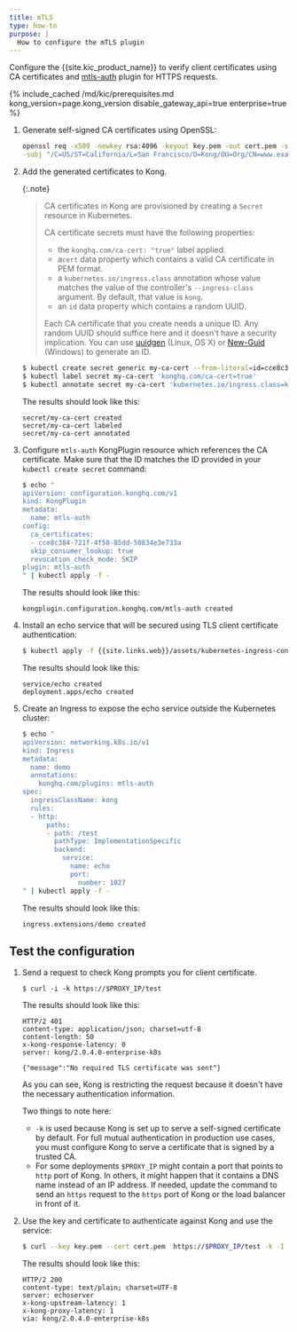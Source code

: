 ```yaml
---
title: mTLS
type: how-to
purpose: |
  How to configure the mTLS plugin
---
```

Configure the {{site.kic_product_name}} to verify client certificates using CA certificates and
[mtls-auth](/hub/kong-inc/mtls-auth/) plugin for HTTPS requests.

{% include_cached /md/kic/prerequisites.md kong_version=page.kong_version disable_gateway_api=true enterprise=true %}

1. Generate self-signed CA certificates using OpenSSL:

    ```bash
    openssl req -x509 -newkey rsa:4096 -keyout key.pem -out cert.pem -sha256 -days 365 -nodes\
    -subj "/C=US/ST=California/L=San Francisco/O=Kong/OU=Org/CN=www.example.com"
    ```

1. Add the generated certificates to Kong.

    {:.note}
    > CA certificates in Kong are provisioned by creating a `Secret` resource in Kubernetes.
    > 
    > CA certificate secrets must have the following properties:
    > - the `konghq.com/ca-cert: "true"` label applied.
    > - a`cert` data property which contains a valid CA certificate in PEM format.
    > - a `kubernetes.io/ingress.class` annotation whose value matches the value of the controller's `--ingress-class` argument. By default, that value is `kong`.
    > - an `id` data property which contains a random UUID.
    >
    > Each CA certificate that you create needs a unique ID. Any random UUID should suffice here and it doesn't have a security implication. You can use [uuidgen](https://linux.die.net/man/1/uuidgen) (Linux, OS X) or [New-Guid](https://docs.microsoft.com/en-us/powershell/module/microsoft.powershell.utility/new-guid) (Windows) to generate an ID.


    ```bash
    $ kubectl create secret generic my-ca-cert --from-literal=id=cce8c384-721f-4f58-85dd-50834e3e733a --from-file=cert=./cert.pem
    $ kubectl label secret my-ca-cert 'konghq.com/ca-cert=true'
    $ kubectl annotate secret my-ca-cert 'kubernetes.io/ingress.class=kong'
    ```

    The results should look like this:

    ```text
    secret/my-ca-cert created
    secret/my-ca-cert labeled
    secret/my-ca-cert annotated
    ```

1. Configure `mtls-auth` KongPlugin resource which references the CA certificate. Make sure that the ID matches the ID provided in your `kubectl create secret` command:

    ```bash
    $ echo "
    apiVersion: configuration.konghq.com/v1
    kind: KongPlugin
    metadata:
      name: mtls-auth
    config:
      ca_certificates:
      - cce8c384-721f-4f58-85dd-50834e3e733a
      skip_consumer_lookup: true
      revocation_check_mode: SKIP
    plugin: mtls-auth
    " | kubectl apply -f -
    ```
    The results should look like this:
    ```text
    kongplugin.configuration.konghq.com/mtls-auth created
    ```
1.  Install an echo service that will be secured using TLS client certificate authentication:

    ```bash
    $ kubectl apply -f {{site.links.web}}/assets/kubernetes-ingress-controller/examples/echo-service.yaml
    ```
    The results should look like this:
    ```text
    service/echo created
    deployment.apps/echo created
    ```
1. Create an Ingress to expose the echo service outside the Kubernetes cluster:

    ```bash
    $ echo "
    apiVersion: networking.k8s.io/v1
    kind: Ingress
    metadata:
      name: demo
      annotations:
        konghq.com/plugins: mtls-auth
    spec:
      ingressClassName: kong
      rules:
      - http:
          paths:
          - path: /test
            pathType: ImplementationSpecific
            backend:
              service:
                name: echo
                port:
                  number: 1027
    " | kubectl apply -f -
    ```
    The results should look like this:
    ```text
    ingress.extensions/demo created
    ```

## Test the configuration

1. Send a request to check Kong prompts you for client certificate.

    ```
    $ curl -i -k https://$PROXY_IP/test
    ```
    The results should look like this:
    ```text
    HTTP/2 401
    content-type: application/json; charset=utf-8
    content-length: 50
    x-kong-response-latency: 0
    server: kong/2.0.4.0-enterprise-k8s

    {"message":"No required TLS certificate was sent"}
    ```

    As you can see, Kong is restricting the request because it doesn't have the necessary authentication information.

   Two things to note here:
   - `-k` is used because Kong is set up to serve a self-signed certificate by default. For full mutual authentication in production use cases, you must configure Kong to serve a certificate that is signed by a trusted CA.
   - For some deployments `$PROXY_IP` might contain a port that points to `http` port of Kong. In others, it might happen that it contains a DNS name instead of an IP address. If needed, update the command to send an `https` request to the `https` port of Kong or the load balancer in front of it.

1. Use the key and certificate to authenticate against Kong and use the service:

    ```bash
    $ curl --key key.pem --cert cert.pem  https://$PROXY_IP/test -k -I
    ```
    The results should look like this:
    ```text
    HTTP/2 200
    content-type: text/plain; charset=UTF-8
    server: echoserver
    x-kong-upstream-latency: 1
    x-kong-proxy-latency: 1
    via: kong/2.0.4.0-enterprise-k8s
    ```
